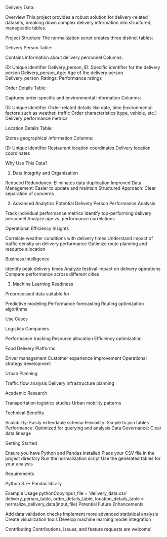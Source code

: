 Delivery Data:

Overview
This project provides a robust solution for delivery-related datasets, breaking down complex delivery information into structured, manageable tables.

Project Structure
The normalization script creates three distinct tables:

Delivery Person Table:

Contains information about delivery personnel
Columns:

ID: Unique identifier
Delivery_person_ID: Specific identifier for the delivery person
Delivery_person_Age: Age of the delivery person
Delivery_person_Ratings: Performance ratings




Order Details Table:

Captures order-specific and environmental information
Columns:

ID: Unique identifier
Order-related details like date, time
Environmental factors such as weather, traffic
Order characteristics (type, vehicle, etc.)
Delivery performance metrics




Location Details Table:

Stores geographical information
Columns:

ID: Unique identifier
Restaurant location coordinates
Delivery location coordinates




Why Use This Data?
1. Data Integrity and Organization

Reduced Redundancy: Eliminates data duplication
Improved Data Management: Easier to update and maintain
Structured Approach: Clear separation of concerns

2. Advanced Analytics Potential
Delivery Person Performance Analysis

Track individual performance metrics
Identify top-performing delivery personnel
Analyze age vs. performance correlations

Operational Efficiency Insights

Correlate weather conditions with delivery times
Understand impact of traffic density on delivery performance
Optimize route planning and resource allocation

Business Intelligence

Identify peak delivery times
Analyze festival impact on delivery operations
Compare performance across different cities

3. Machine Learning Readiness

Preprocessed data suitable for:

Predictive modeling
Performance forecasting
Routing optimization algorithms



Use Cases

Logistics Companies

Performance tracking
Resource allocation
Efficiency optimization


Food Delivery Platforms

Driver management
Customer experience improvement
Operational strategy development


Urban Planning

Traffic flow analysis
Delivery infrastructure planning


Academic Research

Transportation logistics studies
Urban mobility patterns



Technical Benefits

Scalability: Easily extendable schema
Flexibility: Simple to join tables
Performance: Optimized for querying and analysis
Data Governance: Clear data lineage

Getting Started

Ensure you have Python and Pandas installed
Place your CSV file in the project directory
Run the normalization script
Use the generated tables for your analysis

Requirements

Python 3.7+
Pandas library

Example Usage
pythonCopyinput_file = 'delivery_data.csv'
delivery_person_table, order_details_table, location_details_table = normalize_delivery_data(input_file)
Potential Future Enhancements

Add data validation checks
Implement more advanced statistical analysis
Create visualization tools
Develop machine learning model integration

Contributing
Contributions, issues, and feature requests are welcome!
